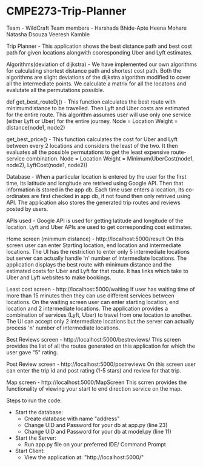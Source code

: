 # CMPE273-Trip-Planner
Team - WildCraft
Team members -
Harshada Bhide-Apte
Heena Mohare
Natasha Dsouza
Veeresh Kamble

Trip Planner - This application shows the best distance path and best cost path for given locations alongwith cooresponding Uber and Lyft estimates.

Algorithms(deviation of dijkstra) - We have implemented our own algorithms for calculating shortest distance path and shortest cost path. Both the algorithms are slight deviations of the dijkstra algorithm modified to cover all the intermediate points. We calculate a matrix for all the locatons and evalutate all the permutations possible.

def get_best_routeDj() - This function calculates the best route with minimumdistance to be travelled. Then Lyft and Uber costs are estimated for the entire route. This algorithm assumes user will use only one service (either Lyft or Uber) for the entire journey.
Node = Location
Weight = distance(node1, node2)

get_best_price() - This function calculates the cost for Uber and Lyft between every 2 locations and considers the least of the two. It then evaluates all the possible permutations to get the least expensive route-service combination.
Node = Location
Weight = Minimum(UberCost(node1, node2), LyftCost(node1, node2))

Database -  When a particular location is entered by the user for the first time, its latitude and longitude are retrived using Google API. Then that information is stored in the app db. Each time user enters a location, its co-ordinates are first checked in app db, if not found then only retrived using API. The application also stores the generated trip routes and reviews posted by users.

APIs used - Google API is used for getting latitude and longitude of the location. Lyft and Uber APIs are used to get corresponding cost estimates.

Home screen (minimum distance) - http://localhost:5000/result
On this screen user can enter Starting location, end location and intermediate locations. The UI has the restriction to enter only 5 intermediate locations but server can actually handle 'n' number of intermediate locations. The application displays the best route with minimum distance and the estimated costs for Uber and Lyft for that route. It has links which take to Uber and Lyft websites to make bookings.

Least cost screen - http://localhost:5000/waiting
If user has waiting time of more than 15 minutes then they can use different services between locations. On the waiting screen user can enter starting location, end location and 2 intermediate locations. The application provides a combination of services (Lyft, Uber) to travel from one location to another. The UI can accept only 2 intermediate locations but the server can actually process 'n' number of intermediate locations.

Best Reviews screen - http://localhost:5000/bestreviews/
This screen provides the list of all the routes generated on this application for which the user gave "5" rating.

Post Review screen - http://localhost:5000/postreviews
On this screen user can enter the trip id and post rating (1-5 stars) and review for that trip.

Map screen - http://localhost:5000/MapScreen
This scrren provides the functionality of viewing your start to end direction service on the map.

Steps to run the code:
- Start the database:
    - Create database with name "address"
    - Change UID and Password for your db at app.py (line 23)
    - Change UID and Password for your db at model.py (line 11)
- Start the Server: 
    - Run app.py file on your preferred IDE/ Command Prompt
- Start Client:
    -  View the application at: "http://localhost:5000/"
